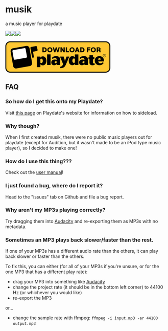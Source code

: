 # musik
a music player for playdate

<img src ="https://img.shields.io/tokei/lines/github/nanobot567/musik"><img src="https://img.shields.io/github/downloads/nanobot567/musik/total"><img src="https://img.shields.io/github/v/release/nanobot567/musik">

<div style="align: center;"><a href="https://codeberg.org/nanobot567/musik/releases/latest"><img src="https://github.com/Nanobot567/tAoHtH/blob/main/readme-graphics/Playdate-badge-download.png"></a></img></div>

## FAQ

### So how do I get this onto my Playdate?
Visit [this page](https://help.play.date/games/sideloading/) on Playdate's website for information on how to sideload.

### Why though?
When I first created musik, there were no public music players out for playdate (except for Audition, but it wasn't made to be an iPod type music player), so I decided to make one!

### How do I use this thing???

Check out the [user manual](https://codeberg.org/nanobot567/musik/src/branch/main/MANUAL.md)!

### I just found a bug, where do I report it?
Head to the "issues" tab on Github and file a bug report.

### Why aren't my MP3s playing correctly?
Try dragging them into [Audacity](https://audacityteam.org/) and re-exporting them as MP3s with no metadata.

### Sometimes an MP3 plays back slower/faster than the rest.
If one of your MP3s has a different audio rate than the others, it can play back slower or faster than the others.

To fix this, you can either (for all of your MP3s if you're unsure, or for the one MP3 that has a different play rate):

- drag your MP3 into something like [Audacity](https://audacityteam.org/)
- change the project rate (it should be in the bottom left corner) to 44100 Hz (or whichever you would like)
- re-export the MP3

or...

- change the sample rate with ffmpeg: `ffmpeg -i input.mp3 -ar 44100 output.mp3`

<!--

upon a farmer's land
a horse removes a grain of sand
from the beach of the human race
and goes back to its home base

the humans know that something's off
but they don't know what, so they shrug it off
one badger, though, follows its trail
walks for hours and hours to no avail

until there it was, surrounded by dead trees and grass
but the badger stays hidden, as that day could be his last
when he stared into its eyes where fires burned
suddenly he knew horse the horse will return

-->
